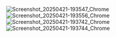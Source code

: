 ![Screenshot_20250421-193547_Chrome](https://github.com/user-attachments/assets/e9952eba-3681-4fb5-be16-955d2f96e59a)
![Screenshot_20250421-193556_Chrome](https://github.com/user-attachments/assets/e704776b-026b-436c-a130-c4df19b4a086)
![Screenshot_20250421-193742_Chrome](https://github.com/user-attachments/assets/85cf9606-7706-4d3d-9ed4-036d6706561d)
![Screenshot_20250421-193744_Chrome](https://github.com/user-attachments/assets/c776cd18-209d-456b-bc49-83ba6146274a)
